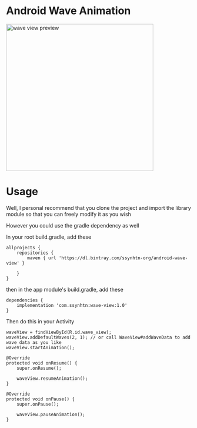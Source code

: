 # Android Wave Animation
<img src="device-2018-04-12-180529.png" width="400" alt="wave view preview">



# Usage
Well, I personal recommend that you clone the project and import the library module so that you can freely modify it as you wish

However you could use the gradle dependency as well

In your root build.gradle, add these

    allprojects {
        repositories {
            maven { url 'https://dl.bintray.com/ssynhtn-org/android-wave-view' }

        }
    }

then in the app module's build.gradle, add these

    dependencies {
        implementation 'com.ssynhtn:wave-view:1.0'
    }

Then do this in your Activity

    waveView = findViewById(R.id.wave_view);
    waveView.addDefaultWaves(2, 1); // or call WaveView#addWaveData to add wave data as you like
    waveView.startAnimation();

    @Override
    protected void onResume() {
        super.onResume();

        waveView.resumeAnimation();
    }

    @Override
    protected void onPause() {
        super.onPause();

        waveView.pauseAnimation();
    }